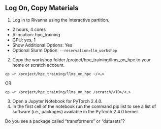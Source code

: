 ## Log On, Copy Materials

1. Log in to Rivanna using the Interactive partition.
  * 2 hours, 4 cores
  * Allocation: hpc_training
  * GPU: yes, 1
  * Show Additional Options: Yes 
  * Optional Slurm Option: ``` --reservation=llm_workshop ```
2. Copy the workshop folder /project/hpc_training/llms_on_hpc to your home or scratch account.
   
```cp –r /project/hpc_training/llms_on_hpc ~/<…>```

OR

```cp –r /project/hpc_training/llms_on_hpc /scratch/<ID>/<…>```

3. Open a Jupyter Notebook for PyTorch 2.4.0.
4. In the first cell of the notebook run the command pip list to see a list of software (i.e., packages) available in the PyTorch  2.4.0 kernel.

Do you see a package called “transformers” or “datasets”?

